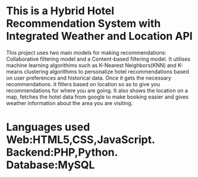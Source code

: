 # This is a Hybrid Hotel Recommendation System with Integrated Weather and Location API

This project uses two main models for making recommendations: Collaborative filtering model and a Content-based filtering model. 
It utilises machine learning algorithims such as K-Nearest Neighbors(KNN) and K-means clustering algorithims to 
personalize hotel recommendations based on user preferences and historical data. Once it gets the necessary recommendations. 
it filters based on location so as to give you recommendations for where you are going. 
It also shows the location on a map, fetches the hotel data from google to make booking easier and gives weather information about the area you are visiting.

# Languages used Web:HTML5,CSS,JavaScript. Backend:PHP,Python. Database:MySQL
